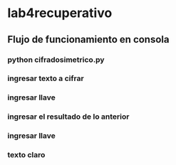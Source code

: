 # lab4recuperativo
## Flujo de funcionamiento en consola

### python cifradosimetrico.py
### ingresar texto a cifrar
### ingresar llave
### ingresar el resultado de lo anterior
### ingresar llave
### texto claro
